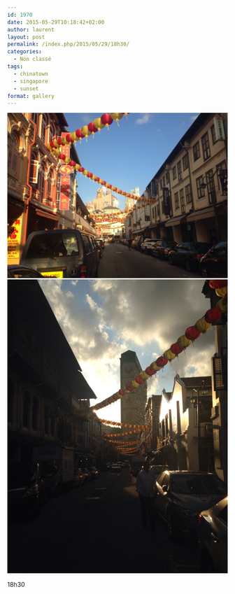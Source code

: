 ```yaml
---
id: 1970
date: 2015-05-29T10:18:42+02:00
author: laurent
layout: post
permalink: /index.php/2015/05/29/18h30/
categories:
  - Non classé
tags:
  - chinatown
  - singapore
  - sunset
format: gallery
---
```

<img src="/images/2015/05/tumblr_np3wn6METC1uuvt0bo1_1280.jpg" />
<img src="/images/2015/05/tumblr_np3wn6METC1uuvt0bo2_1280.jpg" />

18h30